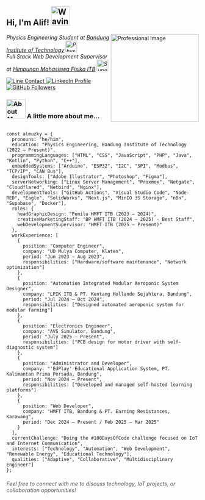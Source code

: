 <h2>Hi, I'm Alif! <img src="https://media.giphy.com/media/mGcNjsfWAjY5AEZNw6/giphy.gif" width="50" alt="Waving Hand"></h2>
<img align="right" src="https://www.theodysseyonline.com/media-library/image.gif?id=10758473&width=900&quality=80" width="230" alt="Professional Image">

<p><em>
Physics Engineering Student at <a href="https://itb.ac.id/" target="_blank" rel="noopener noreferrer">Bandung Institute of Technology</a> <img src="https://media.giphy.com/media/fYSnHlufseco8Fh93Z/giphy.gif" width="30" alt="Physics Icon"><br>
Full Stack Web Development Supervisor at <a href="https://web.hmftitb.my.id/" target="_blank" rel="noopener noreferrer">Himpunan Mahasiswa Fisika ITB</a> <img src="https://media.giphy.com/media/WUlplcMpOCEmTGBtBW/giphy.gif" width="30" alt="Supervisor Icon">
</em></p>

<div style="margin-top: 10px;">
  <a href="https://line.me/ti/p/~rizky152003" target="_blank" rel="noopener noreferrer">
    <img src="https://img.shields.io/badge/Line-rizky152003-brightgreen?style=flat-square&logo=line&logoColor=white" alt="Line Contact">
  </a>
  <a href="https://www.linkedin.com/in/alif-muhammad-rizky-8758b0214/" target="_blank" rel="noopener noreferrer">
    <img src="https://img.shields.io/badge/-alifmuhammadrizky-blue?style=flat-square&logo=Linkedin&logoColor=white" alt="LinkedIn Profile">
  </a>
  <a href="https://github.com/Rezen351" target="_blank" rel="noopener noreferrer">
    <img src="https://img.shields.io/github/followers/Rezen351?label=follow&style=social" alt="GitHub Followers">
  </a>
</div>

<h3><img src="https://media.giphy.com/media/VgCDAzcKvsR6OM0uWg/giphy.gif" width="50" alt="About Me Icon"> A little more about me...</h3>

<pre><code class="language-javascript">
const almuzky = {
  pronouns: "he/him",
  education: "Physics Engineering, Bandung Institute of Technology (2022 – Present)",
  programmingLanguages: ["HTML", "CSS", "JavaScript", "PHP", "Java", "Kotlin", "Python", "C++"],
  embeddedSystems: ["Arduino", "ESP32", "I2C", "SPI", "Modbus", "TCP/IP", "CAN Bus"],
  designTools: ["Adobe Illustrator", "Photoshop", "Figma"],
  serverNetworking: ["Linux Server Management", "Proxmox", "Netgate", "Cloudflared", "Netbird", "Nginx"],
  developmentTools: ["GitHub Actions", "Visual Studio Code", "Node-RED", "Eagle", "SolidWorks", "Next.js", "MinIO 3S Storage", "n8n", "Supabase", "Docker"],
  roles: {
    headGraphicDesign: "Pemilu HMFT ITB (2023 – 2024)",
    creativeMarketingStaff: "BP HMFT ITB (2024 – 2025) - Best Staff",
    webDevelopmentSupervisor: "HMFT ITB (2025 – Present)"
  },
  workExperience: [
    {
      position: "Computer Engineer",
      company: "UD Mulya Computer, Klaten",
      period: "Jun 2023 – Aug 2023",
      responsibilities: ["Hardware/software maintenance", "Network optimization"]
    },
    {
      position: "Automation Integrated Modular Aeroponic System Designer",
      company: "LPIK ITB & PT. Kentang Hollando Sejahtera, Bandung",
      period: "Jul 2024 – Oct 2024",
      responsibilities: ["Designed automated aeroponic system for modular farming"]
    },
    {
      position: "Electronics Engineer",
      company: "AVS Simulator, Bandung",
      period: "July 2025 – Present",
      responsibilities: ["PCB design for motor driver with self-diagnostic system"]
    },
    {
      position: "Administrator and Developer",
      company: "'EdPlay' Educational Application System, PT. Kalimantan Prima Persada, Bandung",
      period: "Nov 2024 – Present",
      responsibilities: ["Developed and managed self-hosted learning platforms"]
    },
    {
      position: "Web Developer",
      company: "HMFT ITB, Bandung & PT. Earning Resistances, Karawang",
      period: "Dec 2024 – Present / Feb 2025 – Mar 2025"
    }
  ],
  currentChallenge: "Doing the #100DaysOfCode challenge focused on IoT and Internet Communication",
  interests: ["Technology", "Automation", "Web Development", "Renewable Energy", "Educational Technology"],
  qualities: ["Adaptive", "Collaborative", "Multidisciplinary Engineer"]
};
</code></pre>

<footer style="margin-top: 20px; font-style: italic; color: #555;">
  <p>Feel free to connect with me to discuss technology, IoT projects, or collaboration opportunities!</p>
</footer>
